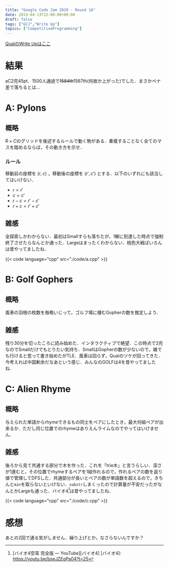 ```yaml
---
title: "Google Code Jam 2019 - Round 1A"
date: 2019-04-13T15:00:00+09:00
draft: false
tags: ["GCJ","Write Up"]
topics: ["CompetitiveProgramming"]
---
```


[QualのWrite Upはここ](https://chiyosbigdragon.github.io/blog/2019/04/07/)

# 結果
aC2完45pt．1500人通過で~~1584th~~1567th(何故か上がった)でした．まさかペナ差で落ちるとは…

# A: Pylons
## 概略
$R\times C$のグリッドを後述するルールで動く駒がある．重複することなく全てのマスを踏めるならば，その動き方を示せ．

### ルール
移動前の座標を $(r,c)$ ，移動後の座標を $(r',c')$ とする．以下のいずれにも該当してはいけない．

- $r = r'$
- $c = c'$
- $r - c = r' - c'$
- $r + c = r' + c'$

## 雑感
全探索しかわからない．最初はSmallすらも落ちたが，1解に到達した時点で強制終了させたらなんとか通った．Largeはまったくわからない．桃色大戦ぱいろんは昔やってましたね．

{{< code language="cpp" src="./code/a.cpp" >}}

# B: Golf Gophers
## 概略
風車の羽根の枚数を毎晩いじって，ゴルフ場に棲むGopherの数を推定しよう．

## 雑感
残り30分を切ったころに読み始めた．インタラクティブで絶望．この時点で2完なのでSmallだけでもとりたい気持ち．SmallはGopherの数が少ないので，雑でも行けると思って書き始めたがTLE．風車は回らず，Qualのツケが回ってきた．今考えれば中国剰余だなあという感じ．みんなのGOLFは4を昔やってましたね．

# C: Alien Rhyme
## 概略
与えられた単語からrhymeできるもの同士をペアにしたとき，最大何組ペアが出来るか．ただし同じ位置でのrhymeはありえんライムなのでやってはいけません．

## 雑感
後ろから見て共通する部分で木を作った．これを「trie木」と言うらしい．深さが1進むと，その位置でrhymeするペアを1組作れるので，作れるペアの数を返り値で管理してDFSした．共通部分が長いとペアの数が単語数を超えるので，きちんと`min`を取らないといけない．`substr`しまくったので計算量が不安だったがなんとかLargeも通った．バイオ4[^1]は昔やってましたね．

{{< code language="cpp" src="./code/c.cpp" >}}

# 感想
あとの2回で通る気がしません．繰り上げとか，なさらないんですか？

[^1]: [バイオ4空耳 完全版 &mdash; YouTube][バイオ4]
[バイオ4]: https://youtu.be/bseJZEgPa04?t=25
